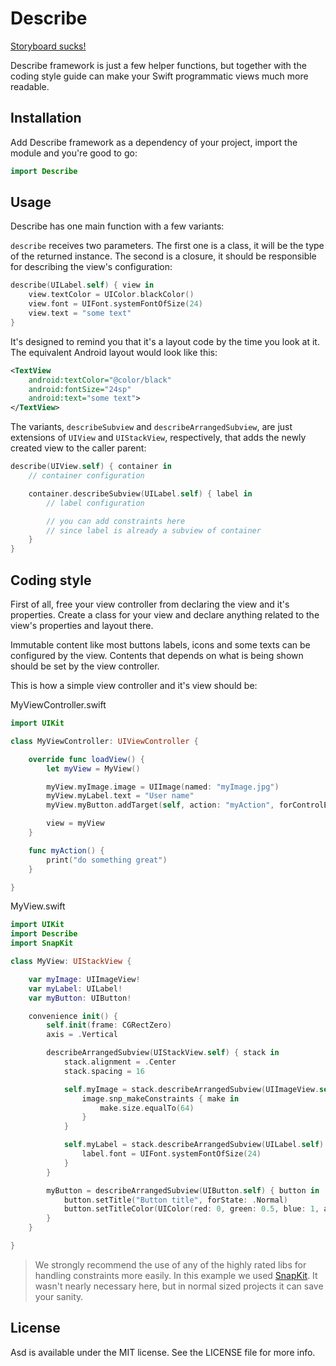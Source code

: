 # Describe

[Storyboard sucks!](http://stackoverflow.com/a/19457257/1732725)

Describe framework is just a few helper functions, but together with the coding
style guide can make your Swift programmatic views much more readable.

## Installation

Add Describe framework as a dependency of your project, import the module and
you're good to go:

```swift
import Describe
```

## Usage

Describe has one main function with a few variants:

`describe` receives two parameters. The first one is a class, it will be the
type of the returned instance. The second is a closure, it should be responsible
for describing the view's configuration:

```swift
describe(UILabel.self) { view in
    view.textColor = UIColor.blackColor()
    view.font = UIFont.systemFontOfSize(24)
    view.text = "some text"
}
```

It's designed to remind you that it's a layout code by the time you look at it.
The equivalent Android layout would look like this:

```xml
<TextView
    android:textColor="@color/black"
    android:fontSize="24sp"
    android:text="some text">
</TextView>
```

The variants, `describeSubview` and `describeArrangedSubview`, are just
extensions of `UIView` and `UIStackView`, respectively, that adds the newly
created view to the caller parent:

```swift
describe(UIView.self) { container in
    // container configuration

    container.describeSubview(UILabel.self) { label in
        // label configuration

        // you can add constraints here
        // since label is already a subview of container
    }
}
```

## Coding style

First of all, free your view controller from declaring the view and it's
properties. Create a class for your view and declare anything related to the
view's properties and layout there.

Immutable content like most buttons labels, icons and some texts can be
configured by the view. Contents that depends on what is being shown should be
set by the view controller.

This is how a simple view controller and it's view should be:

MyViewController.swift

```swift
import UIKit

class MyViewController: UIViewController {

    override func loadView() {
        let myView = MyView()

        myView.myImage.image = UIImage(named: "myImage.jpg")
        myView.myLabel.text = "User name"
        myView.myButton.addTarget(self, action: "myAction", forControlEvents: .TouchUpInside)

        view = myView
    }

    func myAction() {
        print("do something great")
    }

}
```

MyView.swift

```swift
import UIKit
import Describe
import SnapKit

class MyView: UIStackView {

    var myImage: UIImageView!
    var myLabel: UILabel!
    var myButton: UIButton!

    convenience init() {
        self.init(frame: CGRectZero)
        axis = .Vertical

        describeArrangedSubview(UIStackView.self) { stack in
            stack.alignment = .Center
            stack.spacing = 16

            self.myImage = stack.describeArrangedSubview(UIImageView.self) { image in
                image.snp_makeConstraints { make in
                    make.size.equalTo(64)
                }
            }

            self.myLabel = stack.describeArrangedSubview(UILabel.self) { label in
                label.font = UIFont.systemFontOfSize(24)
            }
        }

        myButton = describeArrangedSubview(UIButton.self) { button in
            button.setTitle("Button title", forState: .Normal)
            button.setTitleColor(UIColor(red: 0, green: 0.5, blue: 1, alpha: 1), forState: .Normal)
        }
    }

}
```

> We strongly recommend the use of any of the highly rated libs for handling
constraints more easily. In this example we used [SnapKit](http://snapkit.io/).
It wasn't nearly necessary here, but in normal sized projects it can save your
sanity.

## License

Asd is available under the MIT license. See the LICENSE file for more info.

